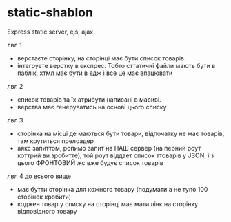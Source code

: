 # static-shablon
Express static server, ejs, ajax

лвл 1
- верстаєте сторінку, на сторінці має бути список товарів.
- інтегруєте верстку в єкспрес. Тобто сттатичні файли мають бути в паблік, хтмл має бути в едж і все це має впацювати

лвл 2
- список товарів та їх атрибути написані в масиві.
- верства має генеруватись на основі цього списку

лвл 3
- сторінка на місці де маються бути товари, відпочатку не має товарів, там крутиться прелоадер
- аякс запиттом, ропимо запит на НАШ сервер (на перний роут коттрий ви зробитте), той роут віддает список ттоварів у JSON, і з цього ФРОНТОВИЙ жс вже будує список товарів

лвл 4
 до всього вище
- має бутти сторінка для кожного товару (подумати а не тупо 100 сторінок кробити)
- коджен товар у списку на сторінці має мати лінк на сторінку відповідного товару
